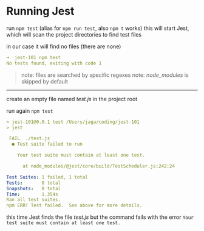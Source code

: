 # Running Jest

run `npm test` (alias for `npm run test`, also `npm t` works)
this will start Jest, which will scan the project directories to find test files

in our case it will find no files (there are none)

```yaml
➜  jest-101 npm test
No tests found, exiting with code 1
```

> note: files are searched by specific regexes
> note: _node_modules_ is skipped by default

---

create an empty file named _test.js_ in the project root

run again `npm test`

```yaml
> jest-101@0.0.1 test /Users/jaga/coding/jest-101
> jest

 FAIL  ./test.js
  ● Test suite failed to run

    Your test suite must contain at least one test.

      at node_modules/@jest/core/build/TestScheduler.js:242:24

Test Suites: 1 failed, 1 total
Tests:       0 total
Snapshots:   0 total
Time:        1.354s
Ran all test suites.
npm ERR! Test failed.  See above for more details.
```

this time Jest finds the file _test.js_ but the command fails with the error `Your test suite must contain at least one test.`
